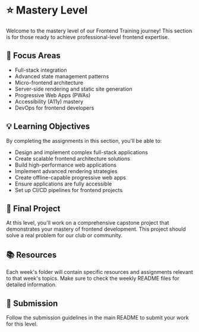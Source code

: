 # ⭐ Mastery Level

Welcome to the mastery level of our Frontend Training journey! This section is for those ready to achieve professional-level frontend expertise.

## 🎯 Focus Areas

- Full-stack integration
- Advanced state management patterns
- Micro-frontend architecture
- Server-side rendering and static site generation
- Progressive Web Apps (PWAs)
- Accessibility (A11y) mastery
- DevOps for frontend developers

## 💡 Learning Objectives

By completing the assignments in this section, you'll be able to:

- Design and implement complex full-stack applications
- Create scalable frontend architecture solutions
- Build high-performance web applications
- Implement advanced rendering strategies
- Create offline-capable progressive web apps
- Ensure applications are fully accessible
- Set up CI/CD pipelines for frontend projects

## 🚀 Final Project

At this level, you'll work on a comprehensive capstone project that demonstrates your mastery of frontend development. This project should solve a real problem for our club or community.

## 📚 Resources

Each week's folder will contain specific resources and assignments relevant to that week's topics. Make sure to check the weekly README files for detailed information.

## 📝 Submission

Follow the submission guidelines in the main README to submit your work for this level.
